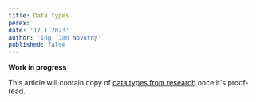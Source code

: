 ```yaml
---
title: Data types
perex:
date: '17.1.2023'
author: 'Ing. Jan Novotný'
published: false
---
```


**Work in progress**

This article will contain copy of [data types from research](https://evitadb.io/research/assignment/model/data_types)
once it's proof-read.